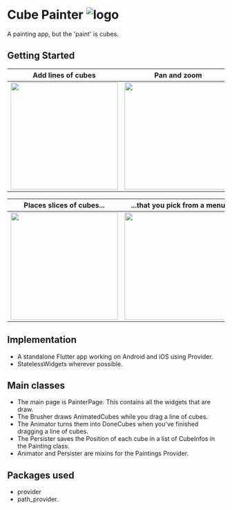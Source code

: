 # Cube Painter ![logo](https://github.com/paulsump/cube_painter/blob/98a52da01cb1108a178e1a22b418b98a05f2c382/android/app/src/main/res/mipmap-hdpi/ic_launcher.png)

A painting app, but the 'paint' is cubes.


## Getting Started

| Add lines of cubes  | Pan and zoom | Erase |
| ------------- | ------------- | ------------- |
| <img src="https://github.com/paulsump/cube_painter/blob/2049ca6da2a6231c3e980608b48249efaccac9b0/images/oneFinger.png" height="248">  | <img src="https://github.com/paulsump/cube_painter/blob/2049ca6da2a6231c3e980608b48249efaccac9b0/images/twoFinger.png" height="248"> | <img src="https://github.com/paulsump/cube_painter/blob/2049ca6da2a6231c3e980608b48249efaccac9b0/images/eraseLine.png" height="248"> | 

| Places slices of cubes... | ...that you pick from a menu |
| ------------- | ------------- |
| <img src="https://github.com/paulsump/cube_painter/blob/2049ca6da2a6231c3e980608b48249efaccac9b0/images/placeSlice.png" height="248"> | <img src="https://github.com/paulsump/cube_painter/blob/2049ca6da2a6231c3e980608b48249efaccac9b0/images/slicesMenu.png" height="248"> |

## Implementation
  - A standalone Flutter app working on Android and iOS using Provider.  
  - StatelessWidgets wherever possible.

## Main classes

- The main page is PainterPage.  This contains all the widgets that are draw.
- The Brusher draws AnimatedCubes while you drag a line of cubes.
- The Animator turns them into DoneCubes when you've finished dragging a line of cubes.
- The Persister saves the Position of each cube in a list of CubeInfos in the Painting class.
- Animator and Persister are mixins for the Paintings Provider.

## Packages used
- provider
- path_provider.


